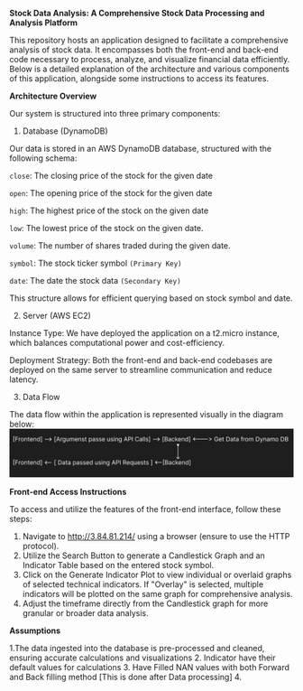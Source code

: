 __Stock Data Analysis: A Comprehensive Stock Data Processing and Analysis Platform__

This repository hosts an application designed to facilitate a comprehensive analysis of stock data. It encompasses both the front-end and back-end code necessary to process, analyze, and visualize financial data efficiently. Below is a detailed explanation of the architecture and various components of this application, alongside some instructions to access its features.

__Architecture Overview__

Our system is structured into three primary components:

  1. Database (DynamoDB)
     
  Our data is stored in an AWS DynamoDB database, structured with the following schema:

  `close`: The closing price of the stock for the given date 

  `open`: The opening price of the stock for the given date

  `high`: The highest price of the stock on the given date

  `low`: The lowest price of the stock on the given date.

  `volume`: The number of shares traded during the given date.

  `symbol`: The stock ticker symbol `(Primary Key)`

  `date`: The date the stock data `(Secondary Key)`

  This structure allows for efficient querying based on stock symbol and date.

  2. Server (AWS EC2)
     
Instance Type: We have deployed the application on a t2.micro instance, which balances computational power and cost-efficiency.

Deployment Strategy: Both the front-end and back-end codebases are deployed on the same server to streamline communication and reduce latency.

  3. Data Flow
     
The data flow within the application is represented visually in the diagram below:
![Architecture Diagram](image.png)

__Front-end Access Instructions__

To access and utilize the features of the front-end interface, follow these steps:

  1. Navigate to http://3.84.81.214/ using a browser (ensure to use the HTTP protocol).
  2. Utilize the Search Button to generate a Candlestick Graph and an Indicator Table based on the entered stock symbol.
  3. Click on the Generate Indicator Plot to view individual or overlaid graphs of selected technical indicators. If "Overlay" is selected, multiple indicators will be plotted on the same graph for comprehensive analysis.
  4. Adjust the timeframe directly from the Candlestick graph for more granular or broader data analysis.

__Assumptions__

  1.The data ingested into the database is pre-processed and cleaned, ensuring accurate calculations and visualizations
  2. Indicator have their default values for calculations
  3. Have Filled NAN values with both Forward and Back filling method [This is done after Data processing]
  4.   





